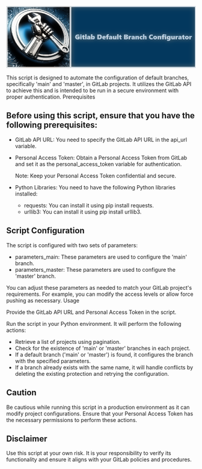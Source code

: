 

![Alt text](<docs/image.png>)


This script is designed to automate the configuration of default branches, specifically 'main' and 'master', in GitLab projects. It utilizes the GitLab API to achieve this and is intended to be run in a secure environment with proper authentication.
Prerequisites

## Before using this script, ensure that you have the following prerequisites:

- GitLab API URL: You need to specify the GitLab API URL in the api_url variable.

- Personal Access Token: Obtain a Personal Access Token from GitLab and set it as the personal_access_token variable for authentication.

    Note: Keep your Personal Access Token confidential and secure.

- Python Libraries: You need to have the following Python libraries installed:
    - requests: You can install it using pip install requests.
    - urllib3: You can install it using pip install urllib3.


## Script Configuration

The script is configured with two sets of parameters:

- parameters_main: These parameters are used to configure the 'main' branch.
- parameters_master: These parameters are used to configure the 'master' branch.

You can adjust these parameters as needed to match your GitLab project's requirements. For example, you can modify the access levels or allow force pushing as necessary.
Usage

Provide the GitLab API URL and Personal Access Token in the script.

Run the script in your Python environment. It will perform the following actions:
- Retrieve a list of projects using pagination.
- Check for the existence of 'main' or 'master' branches in each project.
- If a default branch ('main' or 'master') is found, it configures the branch with the specified parameters.
- If a branch already exists with the same name, it will handle conflicts by deleting the existing protection and retrying the configuration.

## Caution

Be cautious while running this script in a production environment as it can modify project configurations.
Ensure that your Personal Access Token has the necessary permissions to perform these actions.

## Disclaimer

Use this script at your own risk. It is your responsibility to verify its functionality and ensure it aligns with your GitLab policies and procedures.
